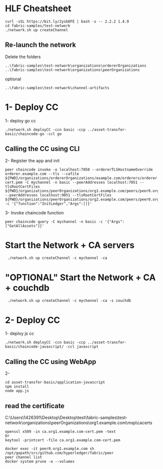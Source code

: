 
# HLF Cheatsheet
```
curl -sSL https://bit.ly/2ysbOFE | bash -s -- 2.2.2 1.4.9
cd fabric-samples/test-network
./network.sh up createChannel
```

## Re-launch the network
Delete the folders
```
..\fabric-samples\test-network\organizations\ordererOrganizations
..\fabric-samples\test-network\organizations\peerOrganizations
```
optional
```
..\fabric-samples\test-network\channel-artifacts 
```

# 1- Deploy CC
1- deploy go cc
```
./network.sh deployCC -ccn basic -ccp ../asset-transfer-basic/chaincode-go -ccl go
```
## Calling the CC using CLI
2- Register the app and init
```
peer chaincode invoke -o localhost:7050 --ordererTLSHostnameOverride orderer.example.com --tls --cafile ${PWD}/organizations/ordererOrganizations/example.com/orderers/orderer.example.com/msp/tlscacerts/tlsca.example.com-cert.pem -C mychannel -n basic --peerAddresses localhost:7051 --tlsRootCertFiles ${PWD}/organizations/peerOrganizations/org1.example.com/peers/peer0.org1.example.com/tls/ca.crt --peerAddresses localhost:9051 --tlsRootCertFiles ${PWD}/organizations/peerOrganizations/org2.example.com/peers/peer0.org2.example.com/tls/ca.crt -c '{"function":"InitLedger","Args":[]}' 
```
3- Invoke chaincode function
```
peer chaincode query -C mychannel -n basic -c '{"Args":["GetAllAssets"]}' 
```

# Start the Network + CA servers
```
 ./network.sh up createChannel -c mychannel -ca
```

# "OPTIONAL" Start the Network + CA + couchdb
```
 ./network.sh up createChannel -c mychannel -ca -s couchdb
```
# 2- Deploy CC
1- deploy js cc
```
./network.sh deployCC -ccn basic -ccp ../asset-transfer-basic/chaincode-javascript/ -ccl javascript
```
## Calling the CC using WebApp
2- 
```
cd asset-transfer-basic/application-javascript
npm install
node app.js

```
## read the certificate
C:\Users\1426391\Desktop\Desktop\test\fabric-samples\test-network\organizations\peerOrganizations\org1.example.com\msp\cacerts
```
openssl x509 -in ca.org1.example.com-cert.pem -text
Or
keytool -printcert -file ca.org1.example.com-cert.pem

```

```
docker exec -it peer0.org1.example.com sh
/opt/gopath/src/github.com/hyperledger/fabric/peer
peer channel list
docker system prune -a --volumes
```
